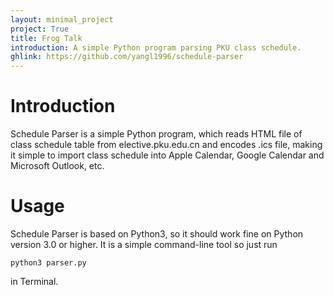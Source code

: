 ```yaml
---
layout: minimal_project
project: True
title: Frog Talk
introduction: A simple Python program parsing PKU class schedule.
ghlink: https://github.com/yangl1996/schedule-parser
---
```

# Introduction

Schedule Parser is a simple Python program, which reads HTML file of class schedule table from elective.pku.edu.cn and encodes .ics file,
making it simple to import class schedule into Apple Calendar, Google Calendar and Microsoft Outlook, etc.

# Usage

Schedule Parser is based on Python3, so it should work fine on Python version 3.0 or higher. It is a simple command-line tool so just run 
```
python3 parser.py
```
in Terminal.
